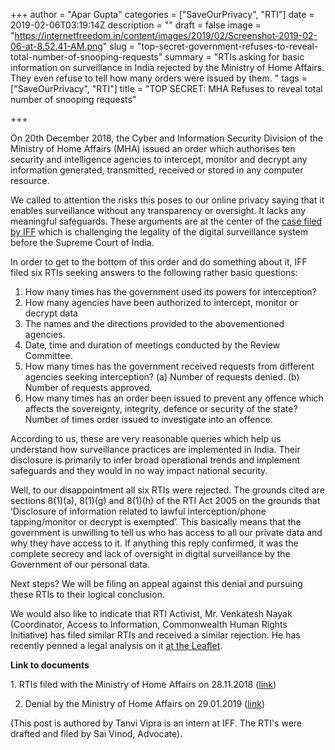 +++
author = "Apar Gupta"
categories = ["SaveOurPrivacy", "RTI"]
date = 2019-02-06T03:19:14Z
description = ""
draft = false
image = "https://internetfreedom.in/content/images/2019/02/Screenshot-2019-02-06-at-8.52.41-AM.png"
slug = "top-secret-government-refuses-to-reveal-total-number-of-snooping-requests"
summary = "RTIs asking for basic information on surveillance in India rejected by the Ministry of Home Affairs. They even refuse to tell how many orders were issued by them. "
tags = ["SaveOurPrivacy", "RTI"]
title = "TOP SECRET: MHA Refuses to reveal total number of snooping requests"

+++


On 20th December 2018, the Cyber and Information Security Division of the Ministry of Home Affairs (MHA) issued an order which authorises ten security and intelligence agencies to intercept, monitor and decrypt any information generated, transmitted, received or stored in any computer resource.

We called to attention the risks this poses to our online privacy saying that it enables surveillance without any transparency or oversight. It lacks any meaningful safeguards. These arguments are at the center of the [case filed by IFF](https://internetfreedom.in/supreme-court-issues-notice-on-iffs-petition-for-survelliance-reform-saveourprivacy/) which is challenging the legality of the digital surveillance system before the Supreme Court of India.

In order to get to the bottom of this order and do something about it, IFF filed six RTIs seeking answers to the following rather basic questions:

1. How many times has the government used its powers for interception?
2. How many agencies have been authorized to intercept, monitor or decrypt data
3. The names and the directions provided to the abovementioned agencies.
4. Date, time and duration of meetings conducted by the Review Committee.
5. How many times has the government received requests from different agencies seeking interception? (a) Number of requests denied. (b) Number of requests approved.
6. How many times has an order been issued to prevent any offence which affects the sovereignty, integrity, defence or security of the state?Number of times order issued to investigate into an offence.

According to us, these are very reasonable queries which help us understand how surveillance practices are implemented in India. Their disclosure is primarily to infer broad operational trends and implement safeguards and they would in no way impact national security.

Well, to our disappointment all six RTIs were rejected. The grounds cited are sections 8(1)(a), 8(1)(g) and 8(1)(h) of the RTI Act 2005 on the grounds that ‘Disclosure of information related to lawful interception/phone tapping/monitor or decrypt is exempted’. This basically means that the government is unwilling to tell us who has access to all our private data and why they have access to it. If anything this reply confirmed, it was the complete secrecy and lack of oversight in digital surveillance by the Government of our personal data.

Next steps? We will be filing an appeal against this denial and pursuing these RTIs to their logical conclusion.

We would also like to indicate that RTI Activist, Mr. Venkatesh Nayak (Coordinator, Access to Information, Commonwealth Human Rights Initiative) has filed similar RTIs and received a similar rejection. He has recently penned a legal analysis on it [at the Leaflet](https://theleaflet.in/computers-intercepted-transparency-interrupted-mhas-cpio-refuses-information-about-december-2018-authorisation-order-under-the-it-act)​.

****Link to documents****

​1. RTIs filed with the Ministry of Home Affairs on 28.11.2018 ([link](https://drive.google.com/file/d/1TNGVn9nxyQrSZ6T7_Dotfn09sm1oTmCA/view?usp=sharing)​)

2. Denial by the Ministry of Home Affairs on 29.01.2019 ([link](https://drive.google.com/open?id=1dh3z9dc8Ux72pjznr-j8f3Ad4lVY-gVC)​)

​(This post is authored by Tanvi Vipra is an intern at IFF. The RTI's were drafted and filed by Sai Vinod, Advocate).

